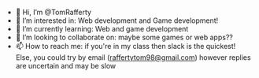 - 👋 Hi, I’m @TomRafferty
- 👀 I’m interested in: Web development and Game development!
- 🌱 I’m currently learning: Web and game development
- 💞️ I’m looking to collaborate on: maybe some games or web apps??
- 📫 How to reach me: if you're in my class then slack is the quickest!
Else, you could try by email (raffertytom98@gmail.com) however replies are uncertain and may be slow

<!---
TomRafferty/TomRafferty is a ✨ special ✨ repository because its `README.md` (this file) appears on your GitHub profile.
You can click the Preview link to take a look at your changes.
--->
